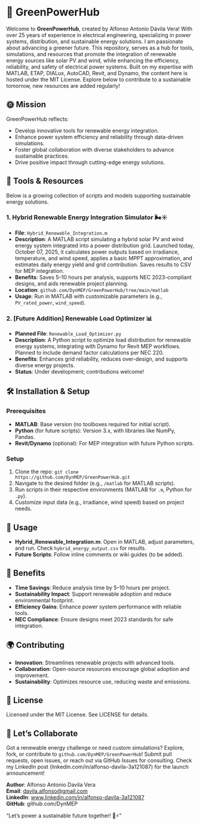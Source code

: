 # 🌱 GreenPowerHub

Welcome to **GreenPowerHub**, created by Alfonso Antonio Dávila Vera! With over 25 years of experience in electrical engineering, specializing in power systems, distribution, and sustainable energy solutions. I am passionate about advancing a greener future. This repository, serves as a hub for tools, simulations, and resources that promote the integration of renewable energy sources like solar PV and wind, while enhancing the efficiency, reliability, and safety of electrical power systems. Built on my expertise with MATLAB, ETAP, DIALux, AutoCAD, Revit, and Dynamo, the content here is hosted under the MIT License. Explore below to contribute to a sustainable tomorrow, new resources are added regularly!

## 🌞 Mission
GreenPowerHub reflects:
- Develop innovative tools for renewable energy integration.
- Enhance power system efficiency and reliability through data-driven simulations.
- Foster global collaboration with diverse stakeholders to advance sustainable practices.
- Drive positive impact through cutting-edge energy solutions.

## 🔧 Tools & Resources
Below is a growing collection of scripts and models supporting sustainable energy solutions.

### 1. Hybrid Renewable Energy Integration Simulator 🌬️☀️
- **File**: `Hybrid_Renewable_Integration.m`
- **Description**: A MATLAB script simulating a hybrid solar PV and wind energy system integrated into a power distribution grid. Launched today, October 07, 2025, it calculates power outputs based on irradiance, temperature, and wind speed, applies a basic MPPT approximation, and estimates daily energy yield and grid contribution. Saves results to CSV for MEP integration.
- **Benefits**: Saves 5–10 hours per analysis, supports NEC 2023-compliant designs, and aids renewable project planning.
- **Location**: `github.com/DynMEP/GreenPowerHub/tree/main/matlab`
- **Usage**: Run in MATLAB with customizable parameters (e.g., `PV_rated_power`, `wind_speed`).

### 2. [Future Addition] Renewable Load Optimizer 📊
- **Planned File**: `Renewable_Load_Optimizer.py`
- **Description**: A Python script to optimize load distribution for renewable energy systems, integrating with Dynamo for Revit MEP workflows. Planned to include demand factor calculations per NEC 220.
- **Benefits**: Enhances grid reliability, reduces over-design, and supports diverse energy projects.
- **Status**: Under development; contributions welcome!

## 🛠️ Installation & Setup
### Prerequisites
- **MATLAB**: Base version (no toolboxes required for initial script).
- **Python** (for future scripts): Version 3.x, with libraries like NumPy, Pandas.
- **Revit/Dynamo** (optional): For MEP integration with future Python scripts.

### Setup
1. Clone the repo: `git clone https://github.com/DynMEP/GreenPowerHub.git`
2. Navigate to the desired folder (e.g., `/matlab` for MATLAB scripts).
3. Run scripts in their respective environments (MATLAB for `.m`, Python for `.py`).
4. Customize input data (e.g., irradiance, wind speed) based on project needs.

## 🚀 Usage
- **Hybrid_Renewable_Integration.m**: Open in MATLAB, adjust parameters, and run. Check `hybrid_energy_output.csv` for results.
- **Future Scripts**: Follow inline comments or wiki guides (to be added).

## 🎯 Benefits
- **Time Savings**: Reduce analysis time by 5–10 hours per project.
- **Sustainability Impact**: Support renewable adoption and reduce environmental footprint.
- **Efficiency Gains**: Enhance power system performance with reliable tools.
- **NEC Compliance**: Ensure designs meet 2023 standards for safe integration.

## 🌍 Contributing
- **Innovation**: Streamlines renewable projects with advanced tools.
- **Collaboration**: Open-source resources encourage global adoption and improvement.
- **Sustainability**: Optimizes resource use, reducing waste and emissions.

## 📜 License
Licensed under the MIT License. See LICENSE for details.

## 🤝 Let’s Collaborate
Got a renewable energy challenge or need custom simulations? Explore, fork, or contribute to `github.com/DynMEP/GreenPowerHub`! Submit pull requests, open issues, or reach out via GitHub Issues for consulting. Check my LinkedIn post (linkedin.com/in/alfonso-davila-3a121087) for the launch announcement!

**Author**: Alfonso Antonio Davila Vera  
**Email**: davila.alfonso@gmail.com  
**LinkedIn**: www.linkedin.com/in/alfonso-davila-3a121087  
**GitHub**: github.com/DynMEP  


“Let’s power a sustainable future together! 🌿⚡”
